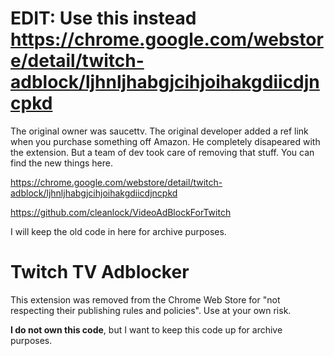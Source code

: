 # EDIT: Use this instead https://chrome.google.com/webstore/detail/twitch-adblock/ljhnljhabgjcihjoihakgdiicdjncpkd
The original owner was saucettv. The original developer added a ref link when you purchase something off Amazon. He completely disapeared with the extension. But a team of dev took care of removing that stuff. You can find the new things here.

https://chrome.google.com/webstore/detail/twitch-adblock/ljhnljhabgjcihjoihakgdiicdjncpkd

https://github.com/cleanlock/VideoAdBlockForTwitch

I will keep the old code in here for archive purposes.

# Twitch TV Adblocker

This extension was removed from the Chrome Web Store for "not respecting their publishing rules and policies". Use at your own risk.

<b>I do not own this code</b>, but I want to keep this code up for archive purposes.
